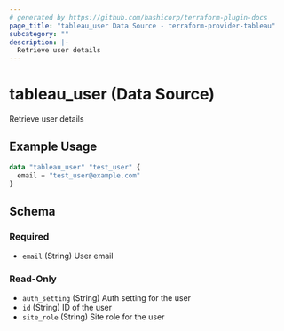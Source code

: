 ```yaml
---
# generated by https://github.com/hashicorp/terraform-plugin-docs
page_title: "tableau_user Data Source - terraform-provider-tableau"
subcategory: ""
description: |-
  Retrieve user details
---
```


# tableau_user (Data Source)

Retrieve user details

## Example Usage

```terraform
data "tableau_user" "test_user" {
  email = "test_user@example.com"
}
```

<!-- schema generated by tfplugindocs -->
## Schema

### Required

- `email` (String) User email

### Read-Only

- `auth_setting` (String) Auth setting for the user
- `id` (String) ID of the user
- `site_role` (String) Site role for the user

